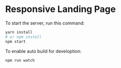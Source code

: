 # Responsive Landing Page

To start the server, run this command:
```bash
yarn install
# or npm install
npm start
```

To enable auto build for develoption:
```bash
npm run watch
```